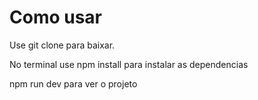 # Como usar

Use git clone para baixar.

No terminal use npm install para instalar as dependencias

npm run dev para ver o projeto

